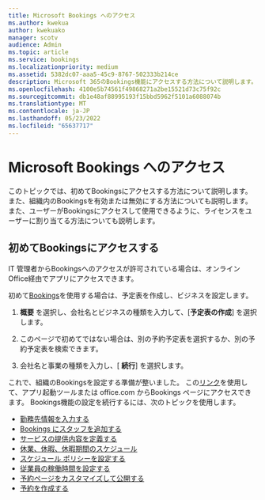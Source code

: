 ```yaml
---
title: Microsoft Bookings へのアクセス
ms.author: kwekua
author: kwekuako
manager: scotv
audience: Admin
ms.topic: article
ms.service: bookings
ms.localizationpriority: medium
ms.assetid: 5382dc07-aaa5-45c9-8767-502333b214ce
description: Microsoft 365のBookings機能にアクセスする方法について説明します。
ms.openlocfilehash: 4100e5b74561f49868271a2be15521d73c75f92c
ms.sourcegitcommit: db1e48af88995193f15bbd5962f5101a6088074b
ms.translationtype: MT
ms.contentlocale: ja-JP
ms.lasthandoff: 05/23/2022
ms.locfileid: "65637717"
---
```

# <a name="get-access-to-microsoft-bookings"></a>Microsoft Bookings へのアクセス

このトピックでは、初めてBookingsにアクセスする方法について説明します。 また、組織内のBookingsを有効または無効にする方法についても説明します。 また、ユーザーがBookingsにアクセスして使用できるように、ライセンスをユーザーに割り当てる方法についても説明します。

## <a name="access-bookings-for-the-first-time"></a>初めてBookingsにアクセスする

IT 管理者からBookingsへのアクセスが許可されている場合は、オンラインOffice経由でアプリにアクセスできます。

初めて[Bookings](https://outlook.office.com/bookings/onboarding)を使用する場合は、予定表を作成し、ビジネスを設定します。

1. **概要** を選択し、会社名とビジネスの種類を入力して、[**予定表の作成**] を選択します。

1. このページで初めてではない場合は、別の予約予定表を選択するか、別の予約予定表を検索できます。

1. 会社名と事業の種類を入力し、[ **続行**] を選択します。

これで、組織のBookingsを設定する準備が整いました。 この[リンク](https://outlook.office.com/bookings/onboarding)を使用して、アプリ起動ツールまたは office.com からBookings ページにアクセスできます。 Bookings機能の設定を続行するには、次のトピックを使用します。

- [勤務先情報を入力する](enter-business-information.md)
- [Bookings にスタッフを追加する](add-staff.md)
- [サービスの提供内容を定義する](define-service-offerings.md)
- [休業、休暇、休暇期間のスケジュール](schedule-closures-time-off-vacation.md)
- [スケジュール ポリシーを設定する](set-scheduling-policies.md)
- [従業員の稼働時間を設定する](employee-hours.md)
- [予約ページをカスタマイズして公開する](customize-booking-page.md)
- [予約を作成する](create-a-manual-booking.md)